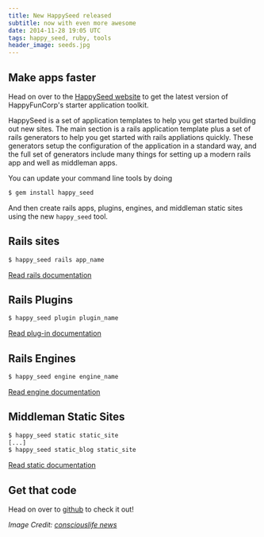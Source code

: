 ```yaml
---
title: New HappySeed released
subtitle: now with even more awesome
date: 2014-11-28 19:05 UTC
tags: happy_seed, ruby, tools
header_image: seeds.jpg
---
```


## Make apps faster

Head on over to the [HappySeed website](http://seed.happyfuncorp.com) to get the latest version of HappyFunCorp's starter application toolkit.

HappySeed is a set of application templates to help you get started building out new sites. The main section is a rails application template plus a set of rails generators to help you get started with rails appliations quickly. These generators setup the configuration of the application in a standard way, and the full set of generators include many things for setting up a modern rails app and well as middleman apps.

You can update your command line tools by doing

```sh
$ gem install happy_seed
```

And then create rails apps, plugins, engines, and middleman static sites using the new `happy_seed` tool.

## Rails sites

```sh
$ happy_seed rails app_name
```
[Read rails documentation](http://seed.happyfuncorp.com/docs/rails.html)

## Rails Plugins

```sh
$ happy_seed plugin plugin_name
```
[Read plug-in documentation](http://seed.happyfuncorp.com/docs/plugin.html)

## Rails Engines

```sh
$ happy_seed engine engine_name
```
[Read engine documentation](http://seed.happyfuncorp.com/docs/plugin.html)

## Middleman Static Sites

```sh
$ happy_seed static static_site
[...]
$ happy_seed static_blog static_site
```

[Read static documentation](http://seed.happyfuncorp.com/docs/middleman.html)

## Get that code

Head on over to [github](https://github.com/HappyFunCorp/happy_seed) to check it out!

_Image Credit: [consciouslife news](http://consciouslifenews.com)_